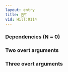 ```yaml
---
layout: entry
title: ཁྱག་
vid: Hill:0114
---
```

### Dependencies (N = 0)


### Two overt arguments


### Three overt arguments
